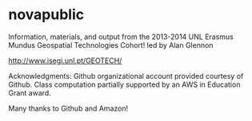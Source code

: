 novapublic
==========

Information, materials, and output from the 2013-2014 UNL Erasmus Mundus Geospatial Technologies Cohort!
led by Alan Glennon

http://www.isegi.unl.pt/GEOTECH/

Acknowledgments:
Github organizational account provided courtesy of Github.
Class computation partially supported by an AWS in Education Grant award.

Many thanks to Github and Amazon!
